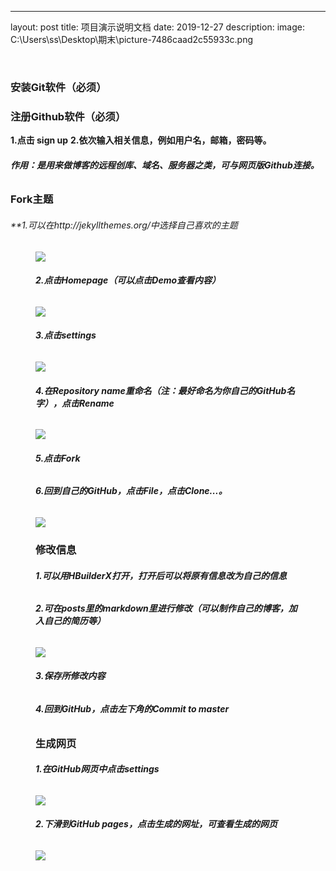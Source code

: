 ---
layout: post
title: 项目演示说明文档
date: 2019-12-27
description:
image: C:\Users\ss\Desktop\期末\picture\-7486caad2c55933c.png

​    

### 安装Git软件（必须）         

### 注册Github软件（必须）     



**1.点击 sign up**
**2.依次输入相关信息，例如用户名，邮箱，密码等。**

###### **作用：是用来做博客的远程创库、域名、服务器之类，可与网页版Github连接。**

### Fork主题
###### **1.可以在http://jekyllthemes.org/中选择自己喜欢的主题

<figure>

<img src="C:\Users\ss\Desktop\期末\picture\-7486caad2c55933c.png"/>

###### **2.点击Homepage（可以点击Demo查看内容）**

<img src="C:\Users\ss\Desktop\期末\picture\IMG_20191223_114621.jpg"/>

###### **3.点击settings**

<img src="C:\Users\ss\Desktop\期末\picture\IMG_20191223_114644.jpg"/>

###### **4.在Repository name重命名（注：最好命名为你自己的GitHub名字），点击Rename**

<img src="C:\Users\ss\Desktop\期末\picture\IMG_20191223_114744.jpg"/>

###### **5.点击Fork**

###### **6.回到自己的GitHub，点击File，点击Clone...。**

<img src="C:\Users\ss\Desktop\期末\picture\IMG_20191223_114656.jpg"/>

### 修改信息
###### **1.可以用HBuilderX打开，打开后可以将原有信息改为自己的信息**

###### **2.可在posts里的markdown里进行修改（可以制作自己的博客，加入自己的简历等）**

<img src="C:\Users\ss\Desktop\期末\picture\IMG_20191223_114712.jpg"/>



###### **3.保存所修改内容**

###### **4.回到GitHub，点击左下角的Commit to master**



### 生成网页
###### **1.在GitHub网页中点击settings**

<img src="C:\Users\ss\Desktop\期末\picture\IMG_20191223_114727.jpg"/>

###### **2.下滑到GitHub pages，点击生成的网址，可查看生成的网页**

<img src="C:\Users\ss\Desktop\期末\picture\IMG_20191223_114757.jpg"/>